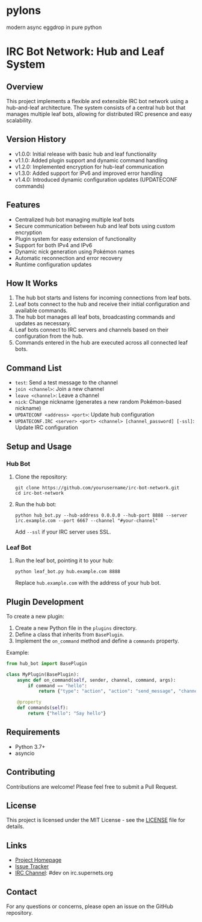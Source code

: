 # pylons
modern async eggdrop in pure python

# IRC Bot Network: Hub and Leaf System

## Overview

This project implements a flexible and extensible IRC bot network using a hub-and-leaf architecture. The system consists of a central hub bot that manages multiple leaf bots, allowing for distributed IRC presence and easy scalability.

## Version History

- v1.0.0: Initial release with basic hub and leaf functionality
- v1.1.0: Added plugin support and dynamic command handling
- v1.2.0: Implemented encryption for hub-leaf communication
- v1.3.0: Added support for IPv6 and improved error handling
- v1.4.0: Introduced dynamic configuration updates (UPDATECONF commands)

## Features

- Centralized hub bot managing multiple leaf bots
- Secure communication between hub and leaf bots using custom encryption
- Plugin system for easy extension of functionality
- Support for both IPv4 and IPv6
- Dynamic nick generation using Pokémon names
- Automatic reconnection and error recovery
- Runtime configuration updates

## How It Works

1. The hub bot starts and listens for incoming connections from leaf bots.
2. Leaf bots connect to the hub and receive their initial configuration and available commands.
3. The hub bot manages all leaf bots, broadcasting commands and updates as necessary.
4. Leaf bots connect to IRC servers and channels based on their configuration from the hub.
5. Commands entered in the hub are executed across all connected leaf bots.

## Command List

- `test`: Send a test message to the channel
- `join <channel>`: Join a new channel
- `leave <channel>`: Leave a channel
- `nick`: Change nickname (generates a new random Pokémon-based nickname)
- `UPDATECONF <address> <port>`: Update hub configuration
- `UPDATECONF.IRC <server> <port> <channel> [channel_password] [-ssl]`: Update IRC configuration

## Setup and Usage

### Hub Bot

1. Clone the repository:
   ```
   git clone https://github.com/yourusername/irc-bot-network.git
   cd irc-bot-network
   ```

2. Run the hub bot:
   ```
   python hub_bot.py --hub-address 0.0.0.0 --hub-port 8888 --server irc.example.com --port 6667 --channel "#your-channel"
   ```

   Add `--ssl` if your IRC server uses SSL.

### Leaf Bot

1. Run the leaf bot, pointing it to your hub:
   ```
   python leaf_bot.py hub.example.com 8888
   ```

   Replace `hub.example.com` with the address of your hub bot.

## Plugin Development

To create a new plugin:

1. Create a new Python file in the `plugins` directory.
2. Define a class that inherits from `BasePlugin`.
3. Implement the `on_command` method and define a `commands` property.

Example:
```python
from hub_bot import BasePlugin

class MyPlugin(BasePlugin):
    async def on_command(self, sender, channel, command, args):
        if command == "hello":
            return {"type": "action", "action": "send_message", "channel": channel, "message": "Hello, World!"}

    @property
    def commands(self):
        return {"hello": "Say hello"}
```

## Requirements

- Python 3.7+
- asyncio

## Contributing

Contributions are welcome! Please feel free to submit a Pull Request.

## License

This project is licensed under the MIT License - see the [LICENSE](LICENSE) file for details.

## Links

- [Project Homepage](https://github.com/strangeprogram/pylons)
- [Issue Tracker](https://github.com/strangeprogram/pylons/issues)
- [IRC Channel](#): #dev on irc.supernets.org

## Contact

For any questions or concerns, please open an issue on the GitHub repository.
